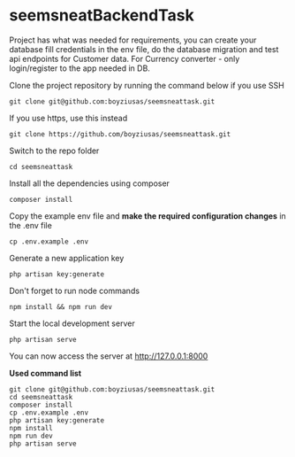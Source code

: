 # seemsneatBackendTask

Project has what was needed for requirements, you can create your database fill credentials in the env file, do the database migration and test api endpoints for Customer data.
For Currency converter - only login/register to the app needed in DB.


Clone the project repository by running the command below if you use SSH

```
git clone git@github.com:boyziusas/seemsneattask.git
```

If you use https, use this instead

```
git clone https://github.com/boyziusas/seemsneattask.git
```

Switch to the repo folder

```
cd seemsneattask
```

Install all the dependencies using composer

```
composer install
```

Copy the example env file and **make the required configuration changes** in the .env file

```
cp .env.example .env
```

Generate a new application key

```
php artisan key:generate
```

Don't forget to run node commands

```
npm install && npm run dev
```

Start the local development server

```
php artisan serve
```

You can now access the server at http://127.0.0.1:8000

**Used command list**

```
git clone git@github.com:boyziusas/seemsneattask.git
cd seemsneattask
composer install
cp .env.example .env
php artisan key:generate
npm install
npm run dev
php artisan serve 
```

